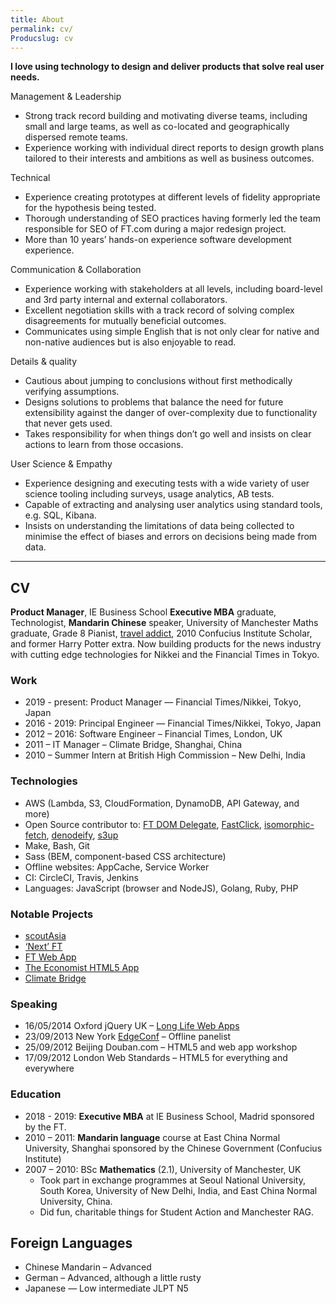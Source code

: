 ```yaml
---
title: About
permalink: cv/
Producslug: cv
---
```


**I love using technology to design and deliver products that solve real user needs.**

Management & Leadership
- Strong track record building and motivating diverse teams, including small and large teams, as well as co-located and geographically dispersed remote teams.
- Experience working with individual direct reports to design growth plans tailored to their interests and ambitions as well as business outcomes.

Technical
- Experience creating prototypes at different levels of fidelity appropriate for the hypothesis being tested.
- Thorough understanding of SEO practices having formerly led the team responsible for SEO of FT.com during a major redesign project.
- More than 10 years’ hands-on experience software development experience.

Communication & Collaboration
- Experience working with stakeholders at all levels, including board-level and 3rd party internal and external collaborators.
- Excellent negotiation skills with a track record of solving complex disagreements for mutually beneficial outcomes.
- Communicates using simple English that is not only clear for native and non-native audiences but is also enjoyable to read.

Details & quality
- Cautious about jumping to conclusions without first methodically verifying assumptions.
- Designs solutions to problems that balance the need for future extensibility against the danger of over-complexity due to functionality that never gets used.
- Takes responsibility for when things don’t go well and insists on clear actions to learn from those occasions.

User Science & Empathy
- Experience designing and executing tests with a wide variety of user science tooling including surveys, usage analytics, AB tests.
- Capable of extracting and analysing user analytics using standard tools, e.g. SQL, Kibana.
- Insists on understanding the limitations of data being collected to minimise the effect of biases and errors on decisions being made from data. 

---

## CV

**Product Manager**, IE Business School **Executive MBA** graduate, Technologist, **Mandarin Chinese** speaker, University of Manchester Maths graduate, Grade 8 Pianist, [travel addict](https://www.facebook.com/photo.php?v=103878763725&set=vb.501043725&type=2&theater), 2010 Confucius Institute Scholar, and former Harry Potter extra. Now building products for the news industry with cutting edge technologies for Nikkei and the Financial Times in Tokyo.

### Work

- 2019 - present: Product Manager — Financial Times/Nikkei, Tokyo, Japan
- 2016 - 2019: Principal Engineer — Financial Times/Nikkei, Tokyo, Japan
- 2012 – 2016: Software Engineer – Financial Times, London, UK
- 2011 – IT Manager – Climate Bridge, Shanghai, China
- 2010 – Summer Intern at British High Commission – New Delhi, India

### Technologies

- AWS (Lambda, S3, CloudFormation, DynamoDB, API Gateway, and more)
- Open Source contributor to: [FT DOM Delegate](https://github.com/ftlabs/ftdomdelegate), [FastClick](https://github.com/ftlabs/fastclick), [isomorphic-fetch](https://github.com/matthew-andrews/isomorphic-fetch), [denodeify](https://github.com/matthew-andrews/denodeify), [s3up](https://github.com/matthew-andrews/s3up)
- Make, Bash, Git
- Sass (BEM, component-based CSS architecture)
- Offline websites: AppCache, Service Worker
- CI: CircleCI, Travis, Jenkins
- Languages: JavaScript (browser and NodeJS), Golang, Ruby, PHP

### Notable Projects

- [scoutAsia](https://scout.asia)
- [‘Next’ FT](https://www.ft.com/)
- [FT Web App](http://labs.ft.com/articles/the-ft-web-app/)
- [The Economist HTML5 App](http://labs.ft.com/articles/the-economist/)
- [Climate Bridge](https://mattandre.ws/portfolio/climate-bridge/)

### Speaking

- 16/05/2014 Oxford jQuery UK – [Long Life Web Apps](http://matthew-andrews.github.io/talk-long-life-web-apps/)
- 23/09/2013 New York [EdgeConf](http://edgeconf.com/2013-nyc/schedule.html) – Offline panelist
- 25/09/2012 Beijing Douban.com – HTML5 and web app workshop
- 17/09/2012 London Web Standards – HTML5 for everything and everywhere

### Education

- 2018 - 2019: **Executive MBA** at IE Business School, Madrid sponsored by the FT.
- 2010 – 2011: **Mandarin language** course at East China Normal University, Shanghai sponsored by the Chinese Government (Confucius Institute)
- 2007 – 2010: BSc **Mathematics** (2.1), University of Manchester, UK
	- Took part in exchange programmes at Seoul National University, South Korea, University of New Delhi, India, and East China Normal University, China.
	- Did fun, charitable things for Student Action and Manchester RAG.

## Foreign Languages

- Chinese Mandarin – Advanced
- German – Advanced, although a little rusty
- Japanese — Low intermediate JLPT N5
